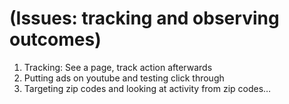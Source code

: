 # \(Issues: tracking and observing outcomes\)

1. Tracking: See a page, track action afterwards
2. Putting ads on youtube and testing click through
3. Targeting zip codes and looking at activity from zip codes…

